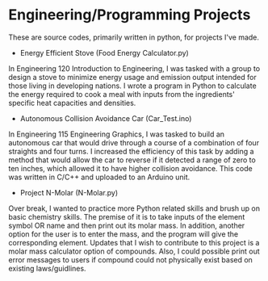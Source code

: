 # Engineering/Programming Projects
These are source codes, primarily written in python, for projects I've made.

* Energy Efficient Stove (Food Energy Calculator.py)

In Engineering 120 Introduction to Engineering, I was tasked with a group to design a stove to minimize energy usage and emission output intended for those living in developing nations. I wrote a program in Python to calculate the energy required to cook a meal with inputs from the ingredients' specific heat capacities and densities.

* Autonomous Collision Avoidance Car (Car_Test.ino)

In Engineering 115 Engineering Graphics, I was tasked to build an autonomous car that would drive through a course of a combination of four straights and four turns. I increased the efficiency of this task by adding a method that would allow the car to reverse if it detected a range of zero to ten inches, which allowed it to have higher collision avoidance. This code was written in C/C++ and uploaded to an Arduino unit.

* Project N-Molar (N-Molar.py)

Over break, I wanted to practice more Python related skills and brush up on basic chemistry skills. The premise of it is to take inputs of the element symbol OR name and then print out its molar mass. In addition, another option for the user is to enter the mass, and the program will give the corresponding element. Updates that I wish to contribute to this project is a molar mass calculator option of compounds. Also, I could possible print out error messages to users if compound could not physically exist based on existing laws/guidlines. 
